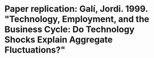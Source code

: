# Paper replication: Galí, Jordi. 1999. "Technology, Employment, and the Business Cycle: Do Technology Shocks Explain Aggregate Fluctuations?"
